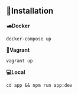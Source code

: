 <h2>🔨Installation</h2>

**🛥Docker**

```
docker-compose up
```

**🧊Vagrant** 

```
vagrant up
```


**💻Local** 

```
cd app && npm run app:dev 
``` 

